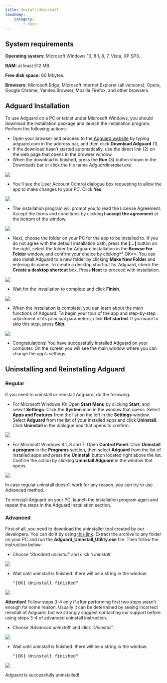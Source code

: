 ```yaml
---
title: Install/Uninstall
taxonomy:
    category:
        - docs
---
```


## System  requirements
**Operating system:** Microsoft Windows 10, 8.1, 8, 7, Vista, XP SP3.

**RAM:** at least 512 MB.

**Free disk space:** 60 Mbytes.

**Browsers:** Microsoft Edge, Microsoft Internet Explorer (all versions), Opera, Google Chrome, Yandex.Browser, Mozilla Firefox, and other browsers.

## Adguard Installation

To use Adguard on a PC or tablet under Microsoft Windows, you should download the installation package and launch the installation program. Perform the following actions:

* Open your browser and proceed to the[ Adguard website](http://adguard.com) by typing adguard.com in the address bar, and then click **Download Adguard** (1).
* If the download hasn’t started automatically, use the direct link (2) on the web page that opens in the browser window.
* When the download is finished, press the **Run** (3) button shown in the Downloads bar or click the file name _AdguardInstaller.exe_.

![](install_01-01.png)

* You’ll see the User Account Control dialogue box requesting to allow the app to make changes to your PC. Click **Yes**.

![](install_03_EN.png)

* The installation program will prompt you to read the License Agreement. Accept the terms and conditions by clicking **I accept the agreement** at the bottom of the window.

![](install_04_EN.png)

* Next, choose the folder on your PC for the app to be installed to. If you do not agree with the default installation path, press the **[…]** button on the right, select the folder for Adguard installation in the **Browse For Folder** window, and confirm your choice by clicking** OK**. You can also install Adguard to a new folder by clicking **Make New Folder** and entering its name. To create a desktop shortcut for Adguard, check the **Create a desktop shortcut** box. Press **Next** to proceed with installation.

![](install_05_2EN.PNG)

* Wait for the installation to complete and click **Finish**.

![](inst.PNG)

* When the installation is complete, you can learn about the main functions of Adguard. To begin your tour of the app and step-by-step adjustment of its principal parameters, click **Get started**. If you want to skip this step, press **Skip**.

![](install_06_EN.png)

* Congratulations! You have successfully installed Adguard on your computer. On the screen you will see the main window where you can change the app’s settings.

<a name="uninstall"></a>
## Uninstalling and Reinstalling Adguard

### Regular 

If you need to uninstall or reinstall Adguard, do the following:

* For Microsoft Windows 10: Open **Start Menu** by clicking **Start**, and select **Settings**. Click the **System** icon in the window that opens. Select **Apps and Features** from the list on the left in the **Settings** window. Select **Adguard** from the list of your installed apps and click **Uninstall**. Click **Uninstall** in the dialogue box that opens to confirm.

![](install_07_EN.png)

* For Microsoft Windows 8.1, 8 and 7: Open **Control Panel**. Click **Uninstall a program** in the **Programs** section, then select **Adguard** from the list of installed apps and press the **Uninstall** button located right above the list. Confirm the action by clicking **Uninstall Adguard** in the window that opens.

![](install_08_EN.png)

In case regular uninstall doesn't work for any reason, you can try to use Advanced method.

To reinstall Adguard on your PC, launch the installation program again and repeat the steps in the Adguard Installation section.

### Advanced
First of&nbsp;all, you need to&nbsp;download the uninstaller tool created by&nbsp;our developers. You can do&nbsp;it&nbsp;by&nbsp;using
[this link](https://cdn.adguard.com/public/Adguard/tools/Uninstall_Utility.zip"). Extract the archive to any folder on your PC and run the **Adguard_Uninstall_Utility.exe** file. Then follow the instruction below:

* Choose <em>&rsquo;Standard uninstall&rsquo;</em> and click <em>&rsquo;Uninstall&rsquo;</em>.

![](https://cdn.adguard.com/public/Adguard/Ru/Articles/howtodelete/main_menu.png)
                                 
* Wait until uninstall is&nbsp;finished. there will be&nbsp;a&nbsp;string in&nbsp;the window:
                            <pre>"[OK] Uninstall finished"</pre>
                            
![](https://cdn.adguard.com/public/Adguard/Ru/Articles/howtodelete/standard_uninstall.png)

<b>Attention!</b> Follow steps 3-4 only if after performing first two steps wasn’t enough for some reason. Usually it can be determined by seeing incorrect reinstall of Adguard, but we strongly suggest contacting our support before using steps 3-4 of advanced uninstall instruction.

* Choose <em>&rsquo;Advanced uninstall&rsquo;</em> and click <em>&rsquo;Uninstall&rsquo;</em>.

![](https://cdn.adguard.com/public/Adguard/Ru/Articles/howtodelete/main_menu_adv.png)
                                 
* Wait until uninstall is&nbsp;finished. there will be&nbsp;a&nbsp;string in&nbsp;the window:
                            <pre>"[OK] Uninstall finished"</pre>

![](https://cdn.adguard.com/public/Adguard/Ru/Articles/howtodelete/advanced_uninstall.png)
                                 
Adguard is successfully uninstalled!                              
